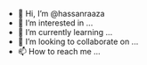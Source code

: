 - 👋 Hi, I’m @hassanraaza
- 👀 I’m interested in ...
- 🌱 I’m currently learning ...
- 💞️ I’m looking to collaborate on ...
- 📫 How to reach me ...

<!---
hassanraaza/hassanraaza is a ✨ special ✨ repository because its `README.md` (this file) appears on your GitHub profile.
You can click the Preview link to take a look at your changes.
--->
